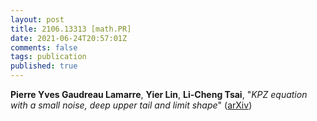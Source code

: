 ```yaml
---
layout: post
title: 2106.13313 [math.PR]
date: 2021-06-24T20:57:01Z
comments: false
tags: publication
published: true
---
```


<b>Pierre Yves Gaudreau Lamarre</b>, <b>Yier Lin</b>, <b>Li-Cheng Tsai</b>, "<i>KPZ equation with a small noise, deep upper tail and limit shape</i>" ([arXiv](http://arxiv.org/abs/2106.13313v1))

